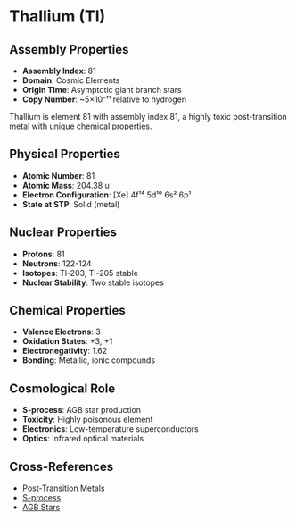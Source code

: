 # Thallium (Tl)

## Assembly Properties
- **Assembly Index**: 81
- **Domain**: Cosmic Elements
- **Origin Time**: Asymptotic giant branch stars
- **Copy Number**: ~5×10⁻¹¹ relative to hydrogen

Thallium is element 81 with assembly index 81, a highly toxic post-transition metal with unique chemical properties.

## Physical Properties
- **Atomic Number**: 81
- **Atomic Mass**: 204.38 u
- **Electron Configuration**: [Xe] 4f¹⁴ 5d¹⁰ 6s² 6p¹
- **State at STP**: Solid (metal)

## Nuclear Properties
- **Protons**: 81
- **Neutrons**: 122-124
- **Isotopes**: Tl-203, Tl-205 stable
- **Nuclear Stability**: Two stable isotopes

## Chemical Properties
- **Valence Electrons**: 3
- **Oxidation States**: +3, +1
- **Electronegativity**: 1.62
- **Bonding**: Metallic, ionic compounds

## Cosmological Role
- **S-process**: AGB star production
- **Toxicity**: Highly poisonous element
- **Electronics**: Low-temperature superconductors
- **Optics**: Infrared optical materials

## Cross-References
- [Post-Transition Metals](/domains/cosmic/elements/post_transition_metals.md)
- [S-process](/domains/cosmic/processes/s_process.md)
- [AGB Stars](/domains/cosmic/stars/agb_stars.md)